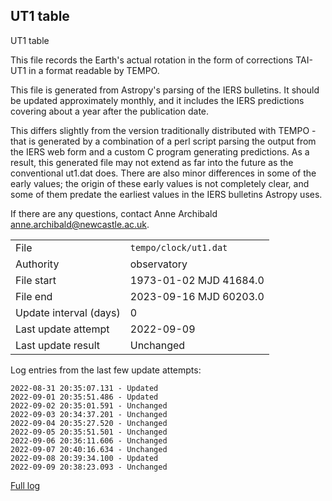 
## UT1 table

UT1 table

This file records the Earth's actual rotation in the form of
corrections TAI-UT1 in a format readable by TEMPO.

This file is generated from Astropy's parsing of the IERS
bulletins. It should be updated approximately monthly, and it
includes the IERS predictions covering about a year after the
publication date.

This differs slightly from the version traditionally distributed
with TEMPO - that is generated by a combination of a perl script
parsing the output from the IERS web form and a custom C program
generating predictions. As a result, this generated file may not
extend as far into the future as the conventional ut1.dat does.
There are also minor differences in some of the early values; the
origin of these early values is not completely clear, and some of
them predate the earliest values in the IERS bulletins Astropy uses.

If there are any questions, contact Anne Archibald
<anne.archibald@newcastle.ac.uk>.

|     |     |
|:--- |:--- |
| File | `tempo/clock/ut1.dat` |
| Authority | observatory |
| File start | 1973-01-02 MJD 41684.0 |
| File end | 2023-09-16 MJD 60203.0 |
| Update interval (days) | 0 |
| Last update attempt | 2022-09-09 |
| Last update result | Unchanged |

Log entries from the last few update attempts:
```
2022-08-31 20:35:07.131 - Updated
2022-09-01 20:35:51.486 - Updated
2022-09-02 20:35:01.591 - Unchanged
2022-09-03 20:34:37.201 - Unchanged
2022-09-04 20:35:27.520 - Unchanged
2022-09-05 20:35:51.501 - Unchanged
2022-09-06 20:36:11.606 - Unchanged
2022-09-07 20:40:16.634 - Unchanged
2022-09-08 20:39:34.100 - Updated
2022-09-09 20:38:23.093 - Unchanged
```
[Full log](https://raw.githubusercontent.com/ipta/pulsar-clock-corrections/main/log/tempo/clock/ut1.dat.log)
